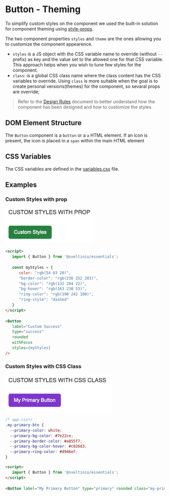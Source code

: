 # Button - Theming

To simplify custom styles on the component we used the built-in solution for component theming using [style-props].

The two component properties `styles` and `theme` are the ones allowing you to customize the component appearence.

- `styles` is a JS object with the CSS variable name to override (without `--` prefix) as key and the value set to the allowed one for that CSS variable. This approach helps when you wish to tune few styles for the component.
- `class`: is a global CSS class name where the class content has the CSS variables to override. Using `class` is more suitable when the goal is to create personal versions(themes) for the component, so sevaral props are override;

> Refer to the [Design Rules] document to better understand how the component has been designed and how to customize the styles.

## DOM Element Structure

The `Button` component is a `button` or a `a` HTML element. If an icon is present, the icon is placed in a `span` within the main HTML element

## CSS Variables

The CSS variables are defined in the [variables.css](../../styles/components/button/variables.css) file.

## Examples

### Custom Styles with prop

<img src="./assets/images/custom_prop.png" alt="Button - Custom Styles with prop" />

```html
<script>
   import { Button } from '@sveltinio/essentials';

   const myStyles = {
      color: "rgb(54 83 20)",
      "border-color": "rgb(236 252 203)",
      "bg-color": "rgb(132 204 22)",
      "bg-hover": "rgb(163 230 53)",
      "ring-color": "rgb(190 242 100)",
      "ring-style": "dashed"
   }
</script>

<Button
   label="Custom Success"
   type="success"
   rounded
   withFocus
   styles={myStyles}
/>
```

### Custom Styles with CSS Class

<img src="./assets/images/custom_class.png" alt="Button - Custom Styles with CSS class" />

```css
/* app.css*/
.my-primary-btn {
  --primary-color: white;
  --primary-bg-color: #7e22ce;
  --primary-border-color: #a855f7;
  --primary-bg-color-hover: #c026d3;
  --primary-ring-color: #d946ef;
}
```

```html
<script>
   import { Button } from '@sveltinio/essentials';
</script>

<Button label="My Primary Button" type="primary" rounded class="my-primary-btn" />
```

<!-- Resources -->
[style-props]: https://svelte.dev/docs#template-syntax-component-directives---style-props
[Design Rules]: https://github.com/sveltinio/components-library/blob/main/docs/design-rules.md
